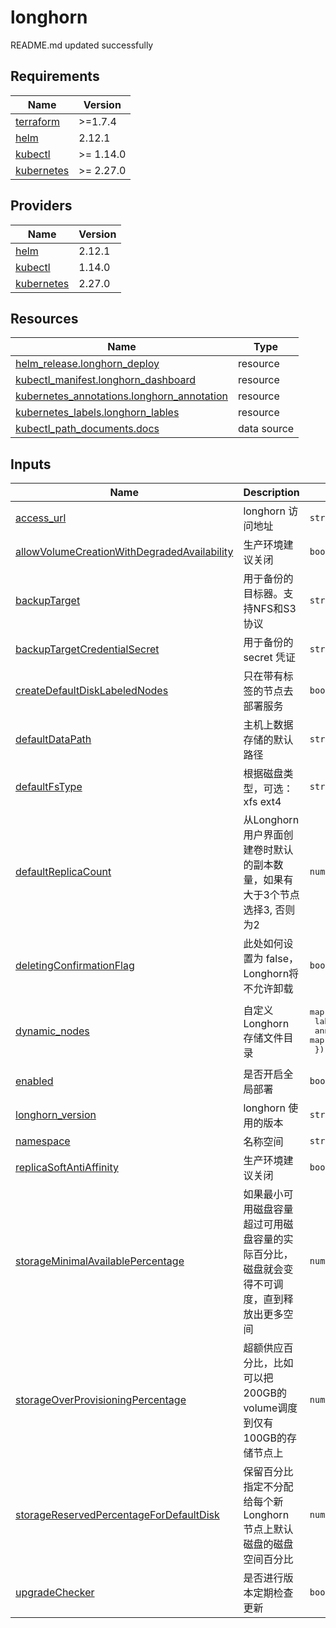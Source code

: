 # longhorn

<!-- BEGINNING OF PRE-COMMIT-TERRAFORM DOCS HOOK -->
README.md updated successfully
<!-- END OF PRE-COMMIT-TERRAFORM DOCS HOOK -->

<!-- BEGIN_TF_DOCS -->


## Requirements

| Name | Version |
|------|---------|
| <a name="requirement_terraform"></a> [terraform](#requirement\_terraform) | >=1.7.4 |
| <a name="requirement_helm"></a> [helm](#requirement\_helm) | 2.12.1 |
| <a name="requirement_kubectl"></a> [kubectl](#requirement\_kubectl) | >= 1.14.0 |
| <a name="requirement_kubernetes"></a> [kubernetes](#requirement\_kubernetes) | >= 2.27.0 |
## Providers

| Name | Version |
|------|---------|
| <a name="provider_helm"></a> [helm](#provider\_helm) | 2.12.1 |
| <a name="provider_kubectl"></a> [kubectl](#provider\_kubectl) | 1.14.0 |
| <a name="provider_kubernetes"></a> [kubernetes](#provider\_kubernetes) | 2.27.0 |

## Resources

| Name | Type |
|------|------|
| [helm_release.longhorn_deploy](https://registry.terraform.io/providers/hashicorp/helm/2.12.1/docs/resources/release) | resource |
| [kubectl_manifest.longhorn_dashboard](https://registry.terraform.io/providers/gavinbunney/kubectl/latest/docs/resources/manifest) | resource |
| [kubernetes_annotations.longhorn_annotation](https://registry.terraform.io/providers/hashicorp/kubernetes/latest/docs/resources/annotations) | resource |
| [kubernetes_labels.longhorn_lables](https://registry.terraform.io/providers/hashicorp/kubernetes/latest/docs/resources/labels) | resource |
| [kubectl_path_documents.docs](https://registry.terraform.io/providers/gavinbunney/kubectl/latest/docs/data-sources/path_documents) | data source |
## Inputs

| Name | Description | Type | Default | Required |
|------|-------------|------|---------|:--------:|
| <a name="input_access_url"></a> [access\_url](#input\_access\_url) | longhorn 访问地址 | `string` | `"longhorn.example.com"` | no |
| <a name="input_allowVolumeCreationWithDegradedAvailability"></a> [allowVolumeCreationWithDegradedAvailability](#input\_allowVolumeCreationWithDegradedAvailability) | 生产环境建议关闭 | `bool` | `false` | no |
| <a name="input_backupTarget"></a> [backupTarget](#input\_backupTarget) | 用于备份的目标器。支持NFS和S3协议 | `string` | `"s3://longhorn@us-east-1/"` | no |
| <a name="input_backupTargetCredentialSecret"></a> [backupTargetCredentialSecret](#input\_backupTargetCredentialSecret) | 用于备份的 secret 凭证 | `string` | `"longhorn-s3-secret"` | no |
| <a name="input_createDefaultDiskLabeledNodes"></a> [createDefaultDiskLabeledNodes](#input\_createDefaultDiskLabeledNodes) | 只在带有标签的节点去部署服务 | `bool` | `true` | no |
| <a name="input_defaultDataPath"></a> [defaultDataPath](#input\_defaultDataPath) | 主机上数据存储的默认路径 | `string` | `"/data/longhorn"` | no |
| <a name="input_defaultFsType"></a> [defaultFsType](#input\_defaultFsType) | 根据磁盘类型，可选：xfs ext4 | `string` | `"xfs"` | no |
| <a name="input_defaultReplicaCount"></a> [defaultReplicaCount](#input\_defaultReplicaCount) | 从Longhorn用户界面创建卷时默认的副本数量，如果有大于3个节点选择3, 否则为2 | `number` | `2` | no |
| <a name="input_deletingConfirmationFlag"></a> [deletingConfirmationFlag](#input\_deletingConfirmationFlag) | 此处如何设置为 false， Longhorn将不允许卸载 | `bool` | `true` | no |
| <a name="input_dynamic_nodes"></a> [dynamic\_nodes](#input\_dynamic\_nodes) | 自定义 Longhorn 存储文件目录 | <pre>map(object({<br>    labels      = map(string)<br>    annotations = map(string)<br>  }))</pre> | `{}` | no |
| <a name="input_enabled"></a> [enabled](#input\_enabled) | 是否开启全局部署 | `bool` | `true` | no |
| <a name="input_longhorn_version"></a> [longhorn\_version](#input\_longhorn\_version) | longhorn 使用的版本 | `string` | `"1.5.3"` | no |
| <a name="input_namespace"></a> [namespace](#input\_namespace) | 名称空间 | `string` | `"longhorn-system"` | no |
| <a name="input_replicaSoftAntiAffinity"></a> [replicaSoftAntiAffinity](#input\_replicaSoftAntiAffinity) | 生产环境建议关闭 | `bool` | `false` | no |
| <a name="input_storageMinimalAvailablePercentage"></a> [storageMinimalAvailablePercentage](#input\_storageMinimalAvailablePercentage) | 如果最小可用磁盘容量超过可用磁盘容量的实际百分比，磁盘就会变得不可调度，直到释放出更多空间 | `number` | `20` | no |
| <a name="input_storageOverProvisioningPercentage"></a> [storageOverProvisioningPercentage](#input\_storageOverProvisioningPercentage) | 超额供应百分比，比如可以把200GB的volume调度到仅有100GB的存储节点上 | `number` | `200` | no |
| <a name="input_storageReservedPercentageForDefaultDisk"></a> [storageReservedPercentageForDefaultDisk](#input\_storageReservedPercentageForDefaultDisk) | 保留百分比指定不分配给每个新 Longhorn 节点上默认磁盘的磁盘空间百分比 | `number` | `15` | no |
| <a name="input_upgradeChecker"></a> [upgradeChecker](#input\_upgradeChecker) | 是否进行版本定期检查更新 | `bool` | `false` | no |
<!-- END_TF_DOCS -->
